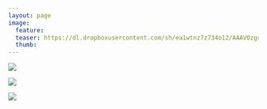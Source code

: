 ```yaml
---
layout: page
image:
  feature:
  teaser: https://dl.dropboxusercontent.com/sh/ea1wtnz7z734o12/AAAVOzgcZKZqRTk1YImFi206a/luontokuvat/talvi/DS40521-245px.jpg
  thumb:
---
```


[![](https://dl.dropboxusercontent.com/sh/ea1wtnz7z734o12/AACUHWIwgWz3BlhCksMXyXm5a/luontokuvat/talvi/DS40514-800px.jpg)](https://dl.dropboxusercontent.com/sh/ea1wtnz7z734o12/AACiTafXsVn4oSKhV0BTFWsLa/luontokuvat/talvi/DS40514.jpg)

[![](https://dl.dropboxusercontent.com/sh/ea1wtnz7z734o12/AAB_NrfDpTkzVwhn-NgT4keja/luontokuvat/talvi/DS40519-800px.jpg)](https://dl.dropboxusercontent.com/sh/ea1wtnz7z734o12/AACPaKnWkM_kxJtz_2XW5Jnga/luontokuvat/talvi/DS40519.jpg)

[![](https://dl.dropboxusercontent.com/sh/ea1wtnz7z734o12/AADcgOzt-pzz7V7AWYmgb1Bpa/luontokuvat/talvi/DS40521-800px.jpg)](https://dl.dropboxusercontent.com/sh/ea1wtnz7z734o12/AAAFtpn4UbRWhEaRsaaEMy1Ra/luontokuvat/talvi/DS40521.jpg)
